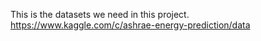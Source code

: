 This is the datasets we need in this project.
https://www.kaggle.com/c/ashrae-energy-prediction/data
